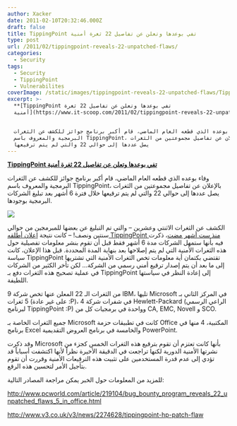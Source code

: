 ```yaml
---
author: Xacker
date: 2011-02-10T20:32:46.000Z
draft: false
title: TippingPoint تفي بوعدها وتعلن عن تفاصيل 22 ثغرة أمنية
type: post
url: /2011/02/tippingpoint-reveals-22-unpatched-flaws/
categories:
  - Security
tags:
  - Security
  - TippingPoint
  - Vulnerabilites
coverImage: /static/images/tippingpoint-reveals-22-unpatched-flaws/TippingPoint_logo.jpg
excerpt: >-
  **[TippingPoint تفي بوعدها وتعلن عن تفاصيل 22 ثغرة
  أمنية](https://www.it-scoop.com/2011/02/tippingpoint-reveals-22-unpatched-flaws)**


  وفاء بوعده الذي قطعه العام الماضي، قام أكبر برنامج جوائز للكشف عن الثغرات
  البرمجية والمعروف باسم TippingPoint، بالإعلان عن تفاصيل مجموعتين من الثغرات
  يصل عددها إلى حوالي 22 والتي لم يتم ترقيعها
---
```

**[TippingPoint تفي بوعدها وتعلن عن تفاصيل 22 ثغرة أمنية](https://www.it-scoop.com/2011/02/tippingpoint-reveals-22-unpatched-flaws)**

وفاء بوعده الذي قطعه العام الماضي، قام أكبر برنامج جوائز للكشف عن الثغرات البرمجية والمعروف باسم TippingPoint، بالإعلان عن تفاصيل مجموعتين من الثغرات يصل عددها إلى حوالي 22 والتي لم يتم ترقيعها خلال فترة 6 أشهر بعد تبليغ الشركات البرمجية بوجودها.

![](/static/images/tippingpoint-reveals-22-unpatched-flaws/TippingPoint_logo.jpg)

الكشف عن الثغرات الاثنتي وعشرين – والتي تم التبليغ عن بعضها للمبرمجين من حوالي سنتين ونصف! – كانت نتيجة [إعلان أطلقه TippingPoint منذ ست أشهر مضت](https://www.it-scoop.com/2010/08/tippingpoint-gives-vendors-six-months-to-fix-holes/)، ذكرت فيه بأنها ستمهل الشركات مدة 6 أشهر فقط قبل أن تقوم بنشر معلومات تفصيلية حول هذه الثغرات الأمنية التي لم يتم إصلاحها بعد بنهاية المدة المحددة. قبل هذا الإعلان، كانت سياسة TippingPoint تقتضي بكتمان أية معلومات تخص الثغرات الأمنية التي تشتريها إلى ما بعد أن يتم إصدار ترقيع أمني رسمي من الشركة... لكن تأخر الكثير من الشركات في عملية تصحيح هذه الثغرات دفع بـ TippingPoint إلى إعادة النظر في سياستها اللطيفة.

9 من الثغرات الـ 22 المعلن عنها تخص شركة IBM، تليها Microsoft في المركز الثاني بـ 5 ثغرات (على غير عادة :P)، 4 في شفرات شركة Hewlett-Packard (الراعي الرسمي لبرنامج TippingPoint :P) وواحدة في برمجيات كل من CA, EMC, Novell و SCO.

جميع الثغرات الخاصة بـ Microsoft كانت في تطبيقات حزمة Office المكتبية، 4 منها في برنامج Excel والخامسة في برنامج العروض التقديمية PowerPoint.

وقد ذكرت Microsoft بأنها كانت تعتزم أن تقوم بترقيع هذه الثغرات الخمس كجزء من نشرتها الأمنية الدورية لكنها تراجعت في الدقيقة الأخيرة نظراً لأنها اكتشفت أسباباً قد تؤدي إلى عدم قدرة المستخدمين على تثبيت هذه الترقيعات الأمنية وقررت أن تقوم بتأجيل الأمر لتحسين هذه الرقع.

للمزيد من المعلومات حول الخبر يمكن مراجعة المصادر التالية:

<http://www.pcworld.com/article/219104/bug_bounty_program_reveals_22_unpatched_flaws_5_in_office.html>

<http://www.v3.co.uk/v3/news/2274628/tippingpoint-hp-patch-flaw>
